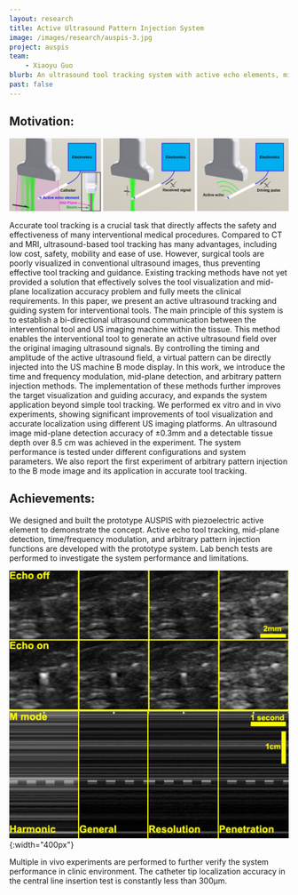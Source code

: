```yaml
---
layout: research
title: Active Ultrasound Pattern Injection System
image: /images/research/auspis-3.jpg
project: auspis
team:
    - Xiaoyu Guo
blurb: An ultrasound tool tracking system with active echo elements, mid-plane detection, time/frequency modulation and arbitrary pattern injection functions.
past: false
---
```


## Motivation:

![Diagram of AUSPIS system](/images/research/auspis-1.jpg)

Accurate tool tracking is a crucial task that directly affects the safety and effectiveness of many interventional medical procedures. Compared to CT and MRI, ultrasound-based tool tracking has many advantages, including low cost, safety, mobility and ease of use. However, surgical tools are poorly visualized in conventional ultrasound images, thus preventing effective tool tracking and guidance. Existing tracking methods have not yet provided a solution that effectively solves the tool visualization and mid-plane localization accuracy problem and fully meets the clinical requirements. In this paper, we present an active ultrasound tracking and guiding system for interventional tools. The main principle of this system is to establish a bi-directional ultrasound communication between the interventional tool and US imaging machine within the tissue. This method enables the interventional tool to generate an active ultrasound field over the original imaging ultrasound signals. By controlling the timing and amplitude of the active ultrasound field, a virtual pattern can be directly injected into the US machine B mode display. In this work, we introduce the time and frequency modulation, mid-plane detection, and arbitrary pattern injection methods. The implementation of these methods further improves the target visualization and guiding accuracy, and expands the system application beyond simple tool tracking. We performed ex vitro and in vivo experiments, showing significant improvements of tool visualization and accurate localization using different US imaging platforms. An ultrasound image mid-plane detection accuracy of ±0.3mm and a detectable tissue depth over 8.5 cm was achieved in the experiment. The system performance is tested under different configurations and system parameters. We also report the first experiment of arbitrary pattern injection to the B mode image and its application in accurate tool tracking.


## Achievements:

We designed and built the prototype AUSPIS with piezoelectric active element to demonstrate the concept. Active echo tool tracking, mid-plane detection, time/frequency modulation, and arbitrary pattern injection functions are developed with the prototype system. Lab bench tests are performed to investigate the system performance and limitations.

![In vivo experiment](/images/research/auspis-2.jpg){:width="400px"}

Multiple in vivo experiments are performed to further verify the system performance in clinic environment. The catheter tip localization accuracy in the central line insertion test is constantly less than 300µm.
